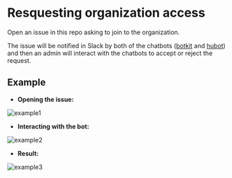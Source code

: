 # Resquesting organization access

Open an issue in this repo asking to join to the organization.

The issue will be notified in Slack by both of the chatbots ([botkit](https://github.com/BEEVA-bots-poc/adm-github-org-botkit) and [hubot](https://github.com/BEEVA-bots-poc/adm-github-org-hubot)) and then an admin will interact with the chatbots to accept or reject the request.

## Example

- **Opening the issue:**

![example1](https://camo.githubusercontent.com/8c22707aeb240c060adda6aa2f36e4951dba8388/68747470733a2f2f692e696d6775722e636f6d2f6c556a4b4e41572e706e67)

- **Interacting with the bot:**

![example2](https://camo.githubusercontent.com/88e2e7a32a2e8610657ad5369f904c56b73eb2f3/68747470733a2f2f692e696d6775722e636f6d2f536230323370372e706e67)

- **Result:**

![example3](https://camo.githubusercontent.com/997a920be6195140f780e8f35993d2a2f44614c1/68747470733a2f2f692e696d6775722e636f6d2f465a6d7a65524b2e706e67)
